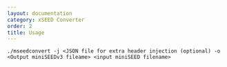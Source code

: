 ```yaml
---
layout: documentation
category: xSEED Converter
order: 2
title: Usage
---
```


```./mseedconvert -j <JSON file for extra header injection (optional) -o <Output miniSEEDv3 fileame> <input miniSEED filename>```